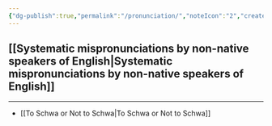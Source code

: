 ```yaml
---
{"dg-publish":true,"permalink":"/pronunciation/","noteIcon":"2","created":"","updated":""}
---
```


## [[Systematic mispronunciations by non-native speakers of English\|Systematic mispronunciations by non-native speakers of English]]

---
- [[To Schwa or Not to Schwa\|To Schwa or Not to Schwa]]